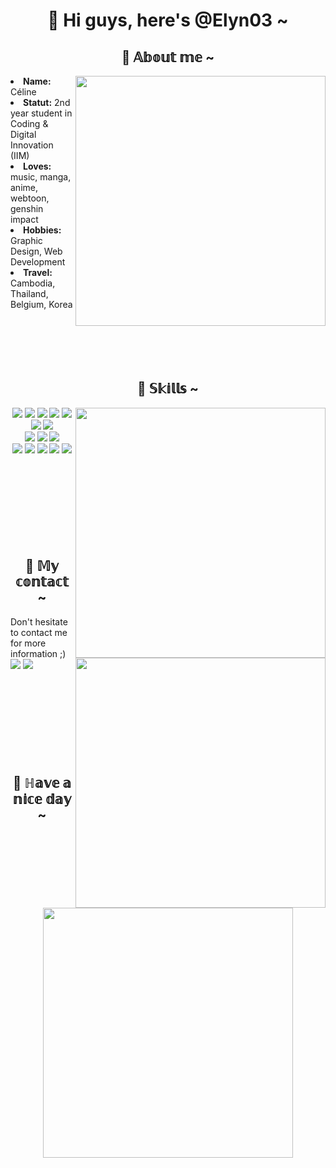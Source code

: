 <h1 align="center">🍁 Hi guys, here's @Elyn03 ~</h1>

<div>
  <h2 align="center">🍁 𝔸𝕓𝕠𝕦𝕥 𝕞𝕖 ~</h2>

  <div>
    <div align="center">
      <img src="https://media.giphy.com/media/37Md3lHS7s6k2tHIp7/giphy.gif" width="400px" align="right">
    </div>
    <li><b>Name:</b> Céline</li>
    <li><b>Statut:</b> 2nd year student in Coding & Digital Innovation (IIM)</li>
    <li><b>Loves:</b> music, manga, anime, webtoon, genshin impact</li>
    <li><b>Hobbies:</b> Graphic Design, Web Development</li>
    <li><b>Travel:</b> Cambodia, Thailand, Belgium, Korea</li>
    <br><br><br><br><br>
  </div>
</div>
  
<div>
  <h2 align="center">🍁 𝕊𝕜𝕚𝕝𝕝𝕤 ~</h2>

  <div>
    <div align="center">
      <img src="https://media.giphy.com/media/oP1wXfmRFxBTO/giphy.gif" width="400px" align="right">
    </div>
    <div align="center">
      <img src="https://img.shields.io/badge/-HTML-f16529"/>
      <img src="https://img.shields.io/badge/-CSS-2965f1"/>
      <img src="https://img.shields.io/badge/-SASS-cd6799"/>
      <img src="https://img.shields.io/badge/-JS-f0be25"/>
      <img src="https://img.shields.io/badge/-WORDPRESS-21759b"/>
      <img src="https://img.shields.io/badge/-TAILWIND-07b6d5"/>
      <img src="https://img.shields.io/badge/-VUE-41b883"/> <br>
      <img src="https://img.shields.io/badge/-PYTHON-ffdd54"/>
      <img src="https://img.shields.io/badge/-MYSQL-00618a"/>
      <img src="https://img.shields.io/badge/-PHP-777bb3"/> <br>
      <img src="https://img.shields.io/badge/-PHOTOSHOP-00aaff"/>
      <img src="https://img.shields.io/badge/-XD-ff61f6"/>
      <img src="https://img.shields.io/badge/-TRELLO-008ee2"/>
      <img src="https://img.shields.io/badge/-GITHUB-f05133"/>
      <img src="https://img.shields.io/badge/-FIGMA-2c2e37"/>
     </div>
    <br><br><br><br><br><br><br><br>
  </div>
</div>

<div>
  <h2 align="center">🍁 𝕄𝕪 𝕔𝕠𝕟𝕥𝕒𝕔𝕥 ~</h2>
  
  <div>
    <div align="center">
      <img src="https://media.giphy.com/media/l1Joio6gy2DbJGakw/giphy.gif" width="400px" align="right">
    </div>
    Don't hesitate to contact me for more information ;) <br>
    <a href="https://www.linkedin.com/in/c%C3%A9line-eap"><img src="https://img.shields.io/badge/-LINKEDIN-0a66c2"></a>
    <a href="mailto:eapceline@gmail.com"><img src="https://img.shields.io/badge/-MAIL-d13f36"></a>
  </div>
</div>
<br><br><br><br><br><br><br><br>
<div>
  <h2 align="center">🍁 ℍ𝕒𝕧𝕖 𝕒 𝕟𝕚𝕔𝕖 𝕕𝕒𝕪 ~</h2>
  
  <div>
    <div align="center">
      <img src="https://media.giphy.com/media/R1EUlXpQqz38Y/giphy.gif" width="400px">
    </div>
  </div>
</div>


<!-- ![GHstats](https://github-readme-stats.vercel.app/api?username=Elyn03&show_icons=true) -->
